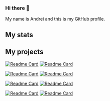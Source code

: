 ### Hi there 👋

My name is Andrei and this is my GitHub profile.
## My stats

## My projects
[![Readme Card](https://github-readme-stats.vercel.app/api/pin/?username=andreitablan&repo=visit&show_icons=true&theme=transparent)](https://github.com/andreitablan/Visit) [![Readme Card](https://github-readme-stats.vercel.app/api/pin/?username=andreitablan&repo=Graph-bot&show_icons=true&theme=transparent)](https://github.com/andreitablan/Graph-bot)

[![Readme Card](https://github-readme-stats.vercel.app/api/pin/?username=andreitablan&repo=Guess-the-number&show_icons=true&theme=transparent)](https://github.com/andreitablan/Guess-the-number) [![Readme Card](https://github-readme-stats.vercel.app/api/pin/?username=andreitablan&repo=Stable-marriage-problem&show_icons=true&theme=transparent)](https://github.com/andreitablan/Stable-marriage-problem)

[![Readme Card](https://github-readme-stats.vercel.app/api/pin/?username=andreitablan&repo=Actors-Guild-Awards-Visualizer&show_icons=true&theme=transparent)](https://github.com/andreitablan/Actors-Guild-Awards-Visualizer) [![Readme Card](https://github-readme-stats.vercel.app/api/pin/?username=Rianer&repo=FII-IMR-ERFELETA&show_icons=true&theme=transparent)](https://github.com/Rianer/FII-IMR-ERFELETA)

[![Readme Card](https://github-readme-stats.vercel.app/api/pin/?username=4-Capybara-Fiorosi&repo=CourtDate&show_icons=true&theme=transparent)](https://github.com/4-Capybara-Fiorosi/CourtDate) [![Readme Card](https://github-readme-stats.vercel.app/api/pin/?username=AnaMitrea&repo=BibLis&show_icons=true&theme=transparent)](https://github.com/AnaMitrea/BibLis)
